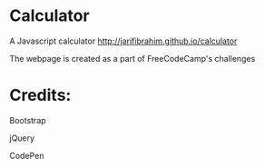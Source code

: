 # Calculator
A Javascript calculator http://jarifibrahim.github.io/calculator

The webpage is created as a part of FreeCodeCamp's challenges

# Credits:

Bootstrap

jQuery

CodePen
